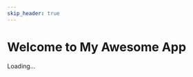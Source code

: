 ```yaml
---
skip_header: true
---
```


<!-- The core Firebase JS SDK is always required and must be listed first -->
<script src="https://www.gstatic.com/firebasejs/8.2.1/firebase-app.js"></script>

<!-- TODO: Add SDKs for Firebase products that you want to use
     https://firebase.google.com/docs/web/setup#available-libraries -->
<script src="https://www.gstatic.com/firebasejs/8.2.1/firebase-analytics.js"></script>

<script>
  // Your web app's Firebase configuration
  // For Firebase JS SDK v7.20.0 and later, measurementId is optional
  var firebaseConfig = {
    apiKey: "AIzaSyCpxGW-WWjQ81puR3BFuj4-ELQXZk2hnac",
    authDomain: "rnr-character-saver.firebaseapp.com",
    projectId: "rnr-character-saver",
    storageBucket: "rnr-character-saver.appspot.com",
    messagingSenderId: "967788923020",
    appId: "1:967788923020:web:5f4a10d8d79904225493a9",
    measurementId: "G-Z89NC4VGDX"
  };
  // Initialize Firebase
  firebase.initializeApp(firebaseConfig);
  firebase.analytics();
</script>

<script src="https://www.gstatic.com/firebasejs/8.2.1/firebase-auth.js"></script>
<script src="https://www.gstatic.com/firebasejs/ui/4.6.1/firebase-ui-auth.js"></script>
<link type="text/css" rel="stylesheet" href="https://www.gstatic.com/firebasejs/ui/4.6.1/firebase-ui-auth.css" />


<script>
  var ui = new firebaseui.auth.AuthUI(firebase.auth());
  var uiConfig = {
  callbacks: {
      signInSuccessWithAuthResult: function(authResult, redirectUrl) {
        // User successfully signed in.
        // Return type determines whether we continue the redirect automatically
        // or whether we leave that to developer to handle.
        return true;
      },
      uiShown: function() {
        // The widget is rendered.
        // Hide the loader.
        document.getElementById('loader').style.display = 'none';
      }
    },
    // Will use popup for IDP Providers sign-in flow instead of the default, redirect.
    signInFlow: 'popup',
    signInSuccessUrl: 'zombo.com',
    signInOptions: [
      firebase.auth.EmailAuthProvider.PROVIDER_ID
    ],
    // Terms of service url.
    tosUrl: 'google.com',
    // Privacy policy url.
    privacyPolicyUrl: 'kotaku.com'
  };
  ui.start('#firebaseui-auth-container', uiConfig);


</script>

<!-- The surrounding HTML is left untouched by FirebaseUI.
     Your app may use that space for branding, controls and other customizations.-->
<h1>Welcome to My Awesome App</h1>
<div id="firebaseui-auth-container"></div>
<div id="loader">Loading...</div>